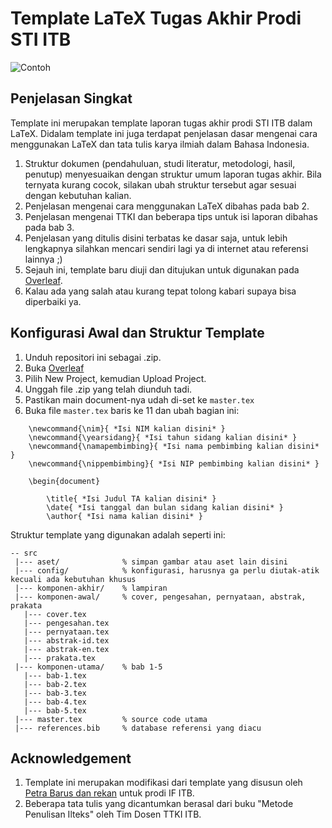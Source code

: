 # Template LaTeX Tugas Akhir Prodi STI ITB

![Contoh](https://docs.google.com/uc?id=1B2VbiXJbae8E1xFx88CQbjTgse_WSzIs)

## Penjelasan Singkat

Template ini merupakan template laporan tugas akhir prodi STI ITB dalam LaTeX. Didalam template ini juga terdapat penjelasan dasar mengenai cara menggunakan LaTeX dan tata tulis karya ilmiah dalam Bahasa Indonesia. 

1. Struktur dokumen (pendahuluan, studi literatur, metodologi, hasil, penutup) menyesuaikan dengan struktur umum laporan tugas akhir. Bila ternyata kurang cocok, silakan ubah struktur tersebut agar sesuai dengan kebutuhan kalian. 
2. Penjelasan mengenai cara menggunakan LaTeX dibahas pada bab 2.
3. Penjelasan mengenai TTKI dan beberapa tips untuk isi laporan dibahas pada bab 3.
4. Penjelasan yang ditulis disini terbatas ke dasar saja, untuk lebih lengkapnya silahkan mencari sendiri lagi ya di internet atau referensi lainnya ;)
5. Sejauh ini, template baru diuji dan ditujukan untuk digunakan pada [Overleaf](https://overleaf.com).
6. Kalau ada yang salah atau kurang tepat tolong kabari supaya bisa diperbaiki ya.

## Konfigurasi Awal dan Struktur Template

1. Unduh repositori ini sebagai .zip.
2. Buka [Overleaf](https://overleaf.com)
3. Pilih New Project, kemudian Upload Project.
4. Unggah file .zip yang telah diunduh tadi.
5. Pastikan main document-nya udah di-set ke `master.tex`
6. Buka file `master.tex` baris ke 11 dan ubah bagian ini:

```
    \newcommand{\nim}{ *Isi NIM kalian disini* }
    \newcommand{\yearsidang}{ *Isi tahun sidang kalian disini* }
    \newcommand{\namapembimbing}{ *Isi nama pembimbing kalian disini* }
    \newcommand{\nippembimbing}{ *Isi NIP pembimbing kalian disini* }
    
    \begin{document}
    
        \title{ *Isi Judul TA kalian disini* }
        \date{ *Isi tanggal dan bulan sidang kalian disini* }
        \author{ *Isi nama kalian disini* }
``` 

Struktur template yang digunakan adalah seperti ini:
```
-- src
 |--- aset/              % simpan gambar atau aset lain disini  
 |--- config/            % konfigurasi, harusnya ga perlu diutak-atik kecuali ada kebutuhan khusus
 |--- komponen-akhir/    % lampiran
 |--- komponen-awal/     % cover, pengesahan, pernyataan, abstrak, prakata
   |--- cover.tex
   |--- pengesahan.tex
   |--- pernyataan.tex
   |--- abstrak-id.tex
   |--- abstrak-en.tex
   |--- prakata.tex
 |--- komponen-utama/    % bab 1-5
   |--- bab-1.tex
   |--- bab-2.tex
   |--- bab-3.tex
   |--- bab-4.tex
   |--- bab-5.tex
 |--- master.tex         % source code utama
 |--- references.bib     % database referensi yang diacu    

```


## Acknowledgement

1. Template ini merupakan modifikasi dari template yang disusun oleh [Petra Barus dan rekan](https://github.com/petrabarus/if-itb-latex) untuk prodi IF ITB.
2. Beberapa tata tulis yang dicantumkan berasal dari buku "Metode Penulisan Ilteks" oleh Tim Dosen TTKI ITB.
